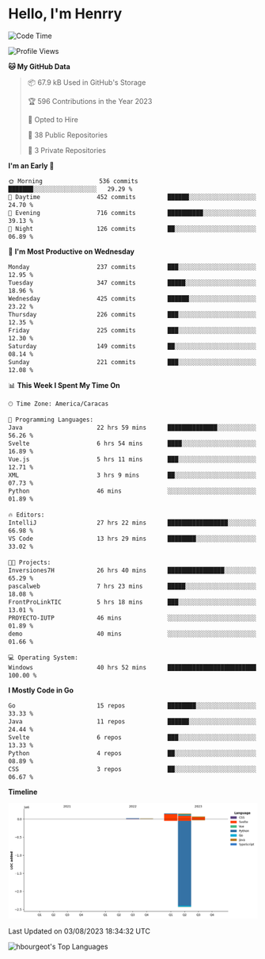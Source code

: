 # Hello, I'm Henrry

<!--START_SECTION:waka-->
![Code Time](http://img.shields.io/badge/Code%20Time-895%20hrs%2052%20mins-blue)

![Profile Views](http://img.shields.io/badge/Profile%20Views-0-blue)

**🐱 My GitHub Data** 

> 📦 67.9 kB Used in GitHub's Storage 
 > 
> 🏆 596 Contributions in the Year 2023
 > 
> 💼 Opted to Hire
 > 
> 📜 38 Public Repositories 
 > 
> 🔑 3 Private Repositories 
 > 
**I'm an Early 🐤** 

```text
🌞 Morning                536 commits         ███████░░░░░░░░░░░░░░░░░░   29.29 % 
🌆 Daytime                452 commits         ██████░░░░░░░░░░░░░░░░░░░   24.70 % 
🌃 Evening                716 commits         ██████████░░░░░░░░░░░░░░░   39.13 % 
🌙 Night                  126 commits         ██░░░░░░░░░░░░░░░░░░░░░░░   06.89 % 
```
📅 **I'm Most Productive on Wednesday** 

```text
Monday                   237 commits         ███░░░░░░░░░░░░░░░░░░░░░░   12.95 % 
Tuesday                  347 commits         █████░░░░░░░░░░░░░░░░░░░░   18.96 % 
Wednesday                425 commits         ██████░░░░░░░░░░░░░░░░░░░   23.22 % 
Thursday                 226 commits         ███░░░░░░░░░░░░░░░░░░░░░░   12.35 % 
Friday                   225 commits         ███░░░░░░░░░░░░░░░░░░░░░░   12.30 % 
Saturday                 149 commits         ██░░░░░░░░░░░░░░░░░░░░░░░   08.14 % 
Sunday                   221 commits         ███░░░░░░░░░░░░░░░░░░░░░░   12.08 % 
```


📊 **This Week I Spent My Time On** 

```text
🕑︎ Time Zone: America/Caracas

💬 Programming Languages: 
Java                     22 hrs 59 mins      ██████████████░░░░░░░░░░░   56.26 % 
Svelte                   6 hrs 54 mins       ████░░░░░░░░░░░░░░░░░░░░░   16.89 % 
Vue.js                   5 hrs 11 mins       ███░░░░░░░░░░░░░░░░░░░░░░   12.71 % 
XML                      3 hrs 9 mins        ██░░░░░░░░░░░░░░░░░░░░░░░   07.73 % 
Python                   46 mins             ░░░░░░░░░░░░░░░░░░░░░░░░░   01.89 % 

🔥 Editors: 
IntelliJ                 27 hrs 22 mins      █████████████████░░░░░░░░   66.98 % 
VS Code                  13 hrs 29 mins      ████████░░░░░░░░░░░░░░░░░   33.02 % 

🐱‍💻 Projects: 
Inversiones7H            26 hrs 40 mins      ████████████████░░░░░░░░░   65.29 % 
pascalweb                7 hrs 23 mins       █████░░░░░░░░░░░░░░░░░░░░   18.08 % 
FrontProLinkTIC          5 hrs 18 mins       ███░░░░░░░░░░░░░░░░░░░░░░   13.01 % 
PROYECTO-IUTP            46 mins             ░░░░░░░░░░░░░░░░░░░░░░░░░   01.89 % 
demo                     40 mins             ░░░░░░░░░░░░░░░░░░░░░░░░░   01.66 % 

💻 Operating System: 
Windows                  40 hrs 52 mins      █████████████████████████   100.00 % 
```

**I Mostly Code in Go** 

```text
Go                       15 repos            ████████░░░░░░░░░░░░░░░░░   33.33 % 
Java                     11 repos            ██████░░░░░░░░░░░░░░░░░░░   24.44 % 
Svelte                   6 repos             ███░░░░░░░░░░░░░░░░░░░░░░   13.33 % 
Python                   4 repos             ██░░░░░░░░░░░░░░░░░░░░░░░   08.89 % 
CSS                      3 repos             ██░░░░░░░░░░░░░░░░░░░░░░░   06.67 % 
```



**Timeline**

![Lines of Code chart](https://raw.githubusercontent.com/hbourgeot/hbourgeot/main/assets/bar_graph.png)


 Last Updated on 03/08/2023 18:34:32 UTC
<!--END_SECTION:waka-->

![hbourgeot's Top Languages](https://github-readme-stats.vercel.app/api/top-langs/?username=hbourgeot&theme=transparent&show_icons=true&hide_border=false&layout=donut&hide=css)
